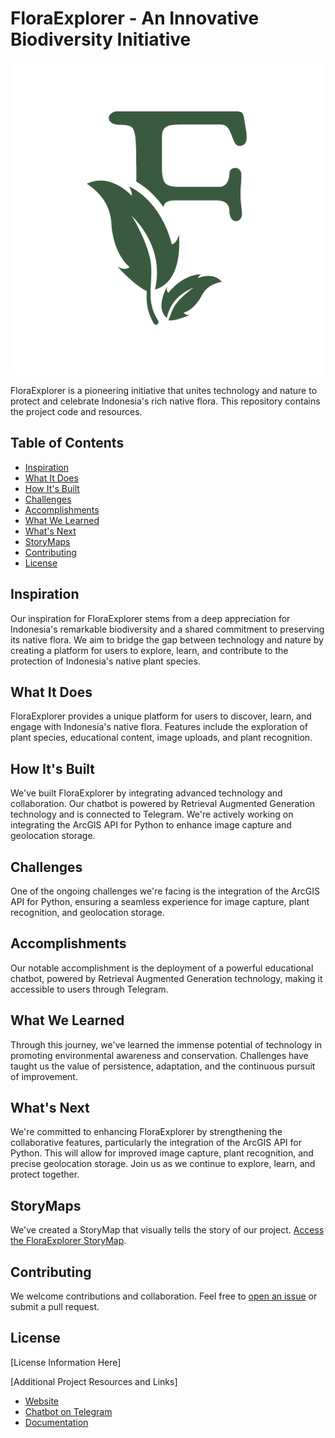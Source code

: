 # FloraExplorer - An Innovative Biodiversity Initiative

![FloraExplorer Logo](2.png)

FloraExplorer is a pioneering initiative that unites technology and nature to protect and celebrate Indonesia's rich native flora. This repository contains the project code and resources.

## Table of Contents
- [Inspiration](#inspiration)
- [What It Does](#what-it-does)
- [How It's Built](#how-its-built)
- [Challenges](#challenges)
- [Accomplishments](#accomplishments)
- [What We Learned](#what-we-learned)
- [What's Next](#whats-next)
- [StoryMaps](#storymaps)
- [Contributing](#contributing)
- [License](#license)

## Inspiration

Our inspiration for FloraExplorer stems from a deep appreciation for Indonesia's remarkable biodiversity and a shared commitment to preserving its native flora. We aim to bridge the gap between technology and nature by creating a platform for users to explore, learn, and contribute to the protection of Indonesia's native plant species.

## What It Does

FloraExplorer provides a unique platform for users to discover, learn, and engage with Indonesia's native flora. Features include the exploration of plant species, educational content, image uploads, and plant recognition.

## How It's Built

We've built FloraExplorer by integrating advanced technology and collaboration. Our chatbot is powered by Retrieval Augmented Generation technology and is connected to Telegram. We're actively working on integrating the ArcGIS API for Python to enhance image capture and geolocation storage.

## Challenges

One of the ongoing challenges we're facing is the integration of the ArcGIS API for Python, ensuring a seamless experience for image capture, plant recognition, and geolocation storage.

## Accomplishments

Our notable accomplishment is the deployment of a powerful educational chatbot, powered by Retrieval Augmented Generation technology, making it accessible to users through Telegram.

## What We Learned

Through this journey, we've learned the immense potential of technology in promoting environmental awareness and conservation. Challenges have taught us the value of persistence, adaptation, and the continuous pursuit of improvement.

## What's Next

We're committed to enhancing FloraExplorer by strengthening the collaborative features, particularly the integration of the ArcGIS API for Python. This will allow for improved image capture, plant recognition, and precise geolocation storage. Join us as we continue to explore, learn, and protect together.

## StoryMaps

We've created a StoryMap that visually tells the story of our project. [Access the FloraExplorer StoryMap](https://storymaps.arcgis.com/stories/405968b00529420289dbdc554d9eca21).

## Contributing

We welcome contributions and collaboration. Feel free to [open an issue](URL-TO-ISSUES) or submit a pull request.

## License

[License Information Here]

[Additional Project Resources and Links]
- [Website](https://flora-explorer.framer.ai/)
- [Chatbot on Telegram](URL-TO-TELEGRAM-CHATBOT)
- [Documentation](URL-TO-DOCS)
